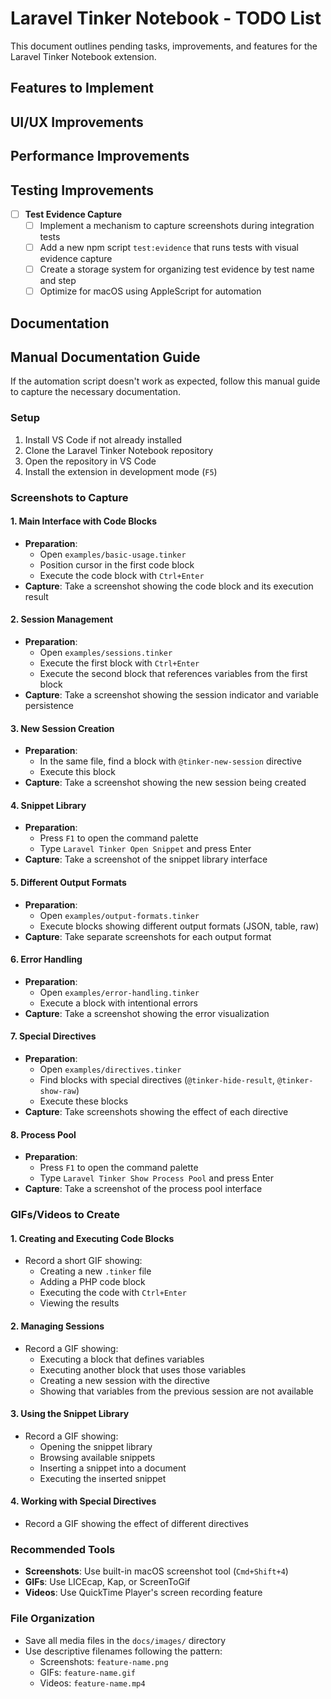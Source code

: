 # Laravel Tinker Notebook - TODO List

This document outlines pending tasks, improvements, and features for the Laravel Tinker Notebook extension.

## Features to Implement


## UI/UX Improvements


## Performance Improvements


## Testing Improvements

- [ ] **Test Evidence Capture**
  - [ ] Implement a mechanism to capture screenshots during integration tests
  - [ ] Add a new npm script `test:evidence` that runs tests with visual evidence capture
  - [ ] Create a storage system for organizing test evidence by test name and step
  - [ ] Optimize for macOS using AppleScript for automation

## Documentation


## Manual Documentation Guide

If the automation script doesn't work as expected, follow this manual guide to capture the necessary documentation.

### Setup

1. Install VS Code if not already installed
2. Clone the Laravel Tinker Notebook repository
3. Open the repository in VS Code
4. Install the extension in development mode (`F5`)

### Screenshots to Capture

#### 1. Main Interface with Code Blocks

- **Preparation**:
  - Open `examples/basic-usage.tinker`
  - Position cursor in the first code block
  - Execute the code block with `Ctrl+Enter`
- **Capture**: Take a screenshot showing the code block and its execution result

#### 2. Session Management

- **Preparation**:
  - Open `examples/sessions.tinker`
  - Execute the first block with `Ctrl+Enter`
  - Execute the second block that references variables from the first block
- **Capture**: Take a screenshot showing the session indicator and variable persistence

#### 3. New Session Creation

- **Preparation**:
  - In the same file, find a block with `@tinker-new-session` directive
  - Execute this block
- **Capture**: Take a screenshot showing the new session being created

#### 4. Snippet Library

- **Preparation**:
  - Press `F1` to open the command palette
  - Type `Laravel Tinker Open Snippet` and press Enter
- **Capture**: Take a screenshot of the snippet library interface

#### 5. Different Output Formats

- **Preparation**:
  - Open `examples/output-formats.tinker`
  - Execute blocks showing different output formats (JSON, table, raw)
- **Capture**: Take separate screenshots for each output format

#### 6. Error Handling

- **Preparation**:
  - Open `examples/error-handling.tinker`
  - Execute a block with intentional errors
- **Capture**: Take a screenshot showing the error visualization

#### 7. Special Directives

- **Preparation**:
  - Open `examples/directives.tinker`
  - Find blocks with special directives (`@tinker-hide-result`, `@tinker-show-raw`)
  - Execute these blocks
- **Capture**: Take screenshots showing the effect of each directive

#### 8. Process Pool

- **Preparation**:
  - Press `F1` to open the command palette
  - Type `Laravel Tinker Show Process Pool` and press Enter
- **Capture**: Take a screenshot of the process pool interface

### GIFs/Videos to Create

#### 1. Creating and Executing Code Blocks

- Record a short GIF showing:
  - Creating a new `.tinker` file
  - Adding a PHP code block
  - Executing the code with `Ctrl+Enter`
  - Viewing the results

#### 2. Managing Sessions

- Record a GIF showing:
  - Executing a block that defines variables
  - Executing another block that uses those variables
  - Creating a new session with the directive
  - Showing that variables from the previous session are not available

#### 3. Using the Snippet Library

- Record a GIF showing:
  - Opening the snippet library
  - Browsing available snippets
  - Inserting a snippet into a document
  - Executing the inserted snippet

#### 4. Working with Special Directives

- Record a GIF showing the effect of different directives

### Recommended Tools

- **Screenshots**: Use built-in macOS screenshot tool (`Cmd+Shift+4`)
- **GIFs**: Use LICEcap, Kap, or ScreenToGif
- **Videos**: Use QuickTime Player's screen recording feature

### File Organization

- Save all media files in the `docs/images/` directory
- Use descriptive filenames following the pattern:
  - Screenshots: `feature-name.png`
  - GIFs: `feature-name.gif`
  - Videos: `feature-name.mp4`
